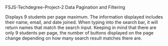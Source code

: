 FSJS-Techdegree-Project-2
Data Pagination and Filtering

Displays 9 students per page maximum. The information displayed includes their
name, email, and date joined. When typing into the search bar, it will return
names that match the search input. Keeping in mind that there are only 9
students per page, the number of buttons displayed on the page
change depending on how many search result matches there are.
